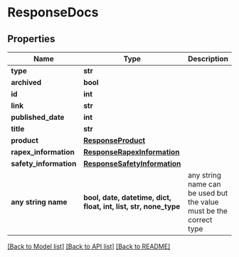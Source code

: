 # ResponseDocs


## Properties
Name | Type | Description | Notes
------------ | ------------- | ------------- | -------------
**type** | **str** |  | [optional] 
**archived** | **bool** |  | [optional] 
**id** | **int** |  | [optional] 
**link** | **str** |  | [optional] 
**published_date** | **int** |  | [optional] 
**title** | **str** |  | [optional] 
**product** | [**ResponseProduct**](ResponseProduct.md) |  | [optional] 
**rapex_information** | [**ResponseRapexInformation**](ResponseRapexInformation.md) |  | [optional] 
**safety_information** | [**ResponseSafetyInformation**](ResponseSafetyInformation.md) |  | [optional] 
**any string name** | **bool, date, datetime, dict, float, int, list, str, none_type** | any string name can be used but the value must be the correct type | [optional]

[[Back to Model list]](../README.md#documentation-for-models) [[Back to API list]](../README.md#documentation-for-api-endpoints) [[Back to README]](../README.md)



